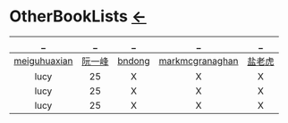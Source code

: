 # OtherBookLists  [←](index.md)

| _ | _ | _ | _ | _ |
|:---:|:---:|:---:|:---:|:---:|
| [meiguhuaxian](https://www.cnblogs.com/meiguhuaxian/p/11641423.html) | [阮一峰](https://github.com/ruanyf/reading-list#%E7%A7%91%E5%AD%A6) | [bndong](https://www.cnblogs.com/bndong/p/10300036.html) | [markmcgranaghan](https://markmcgranaghan.com/books) | [盐老虎](https://salttiger.com/archives/) |
| lucy | 25 | X | X | X |
| lucy | 25 | X | X | X |
| lucy | 25 | X | X | X |


